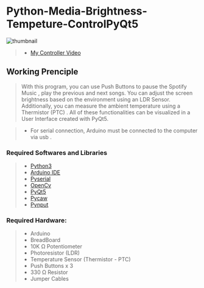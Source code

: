 # Python-Media-Brightness-Tempeture-ControlPyQt5

<img src="https://live.staticflickr.com/65535/52896639974_d12864622a_h.jpg" alt="thumbnail" class="center">

> - [My Controller Video](https://www.instagram.com/reel/CtLkQUho-es/?utm_source=ig_web_copy_link&igshid=MzRlODBiNWFlZA==)<br/>


## Working Prenciple
>  With this program, you can use Push Buttons to pause the Spotify Music , play the previous and next songs. You can adjust the screen brightness based on the environment using an LDR Sensor. Additionally, you can measure the ambient temperature using a Thermistor (PTC) . All of these functionalities can be visualized in a User Interface created with PyQt5. <br/>

>- For serial connection, Arduino must be connected to the computer via usb . <br/>

### Required Softwares and Libraries
>- [Python3](https://www.python.org/downloads/) <br/>
>- [Arduino IDE](https://www.arduino.cc/en/software) <br/>
>- [Pyserial](https://github.com/pyserial/pyserial) <br/>
>- [OpenCv](https://github.com/opencv/opencv) <br/>  
>- [PyQt5](https://github.com/PyQt5) <br/>
>- [Pycaw](https://github.com/AndreMiras/pycaw) <br/>
>- [Pynput](https://pynput.readthedocs.io/en/latest/) <br/>

### Required Hardware:
>- Arduino <br/>
>- BreadBoard <br/>
>- 10K Ω Potentiometer <br/>
>- Photoresistor (LDR) <br/>
>- Temperature Sensor (Thermistor - PTC) <br/>
>- Push Buttons x 3 <br/>
>- 330 Ω Resistor <br/>
>- Jumper Cables <br/>


